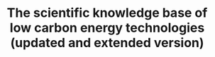 ---
layout: default
api_or_bulk_downloads: Bulk
citation: 'Hötte, Pichler, Lafond (2021): "The rise of science in low-carbon energy
  technologies", RSER. DOI: 10.1016/j.rser.2020.110654'
code: Included in the bulk download
contributors: Hötte K, Lafond F, Pichler A
cost: None
description: 'This data publication offers updated data about low-carbon energy technology
  (LCET) patents and citations links to the scientific literature. Compared to a previous
  version, it also contains data on biofuels and fuels from waste technologies. The
  updated version also contains the code (R-scripts) that have been used to (1) compile
  the data and (2) to reproduce the statistical analysis including figures and tables
  presented in the final paper Hötte, Pichler, Lafond (2021): "The rise of science
  in low-carbon energy technologies", RSER. DOI: 10.1016/j.rser.2020.110654. '
documentation: https://doi.org/10.4119/unibi/2950291
doi: https://doi.org/10.4119/unibi/2950291
error_metrics: 'No'
last_edit: Fri, 03 Dec 2021 22:52:21 GMT
location: https://doi.org/10.4119/unibi/2950291
record_creation_timestamp: 6/13/2021 20:55:50
shortname: low_carbon_knowledge
tags:
- citation
- scholarly literature
- low-carbon energy technologies
terms_of_use: 'CC BY 4.0 license. See: https://creativecommons.org/licenses/by/4.0/legalcode '
timeframe: 1836-2019
title: The scientific knowledge base of low carbon energy technologies (updated and
  extended version)
uuid: 50fbdb5a-1288-46e9-b93d-27ac99cd4eb2
versioning: 'No'
---